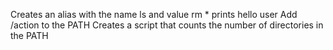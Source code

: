 Creates an alias with the name ls and value rm *
prints hello user
Add /action to the PATH
Creates a script that counts the number of directories in the PATH  
